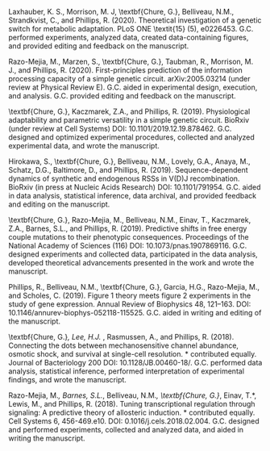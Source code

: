 Laxhauber, K. S., Morrison, M. J, \textbf{Chure, G.}, Belliveau, N.M.,
Strandkvist, C., and Phillips, R. (2020). Theoretical investigation of a genetic switch for 
metabolic adaptation. PLoS ONE \textit{15} (5), e0226453. G.C. performed
experiments, analyzed data, created data-containing figures, and provided
editing and feedback on the manuscript.

Razo-Mejia, M., Marzen, S., \textbf{Chure, G.}, Taubman, R., Morrison, M. J.,
and Phillips, R. (2020). First-principles prediction of the information processing capacity
of a simple genetic circuit. arXiv:2005.03214 (under review at Physical Review
E). G.C. aided in experimental design, execution, and analysis. G.C. provided
editing and feedback on the manuscript.

\textbf{Chure, G.}, Kaczmarek, Z.A., and Phillips, R. (2019). Physiological adaptability
and parametric versatility in a simple genetic circuit. BioRxiv (under review at
Cell Systems) DOI: 10.1101/2019.12.19.878462.  G.C. designed and optimized
experimental procedures, collected and analyzed experimental data, and wrote the
manuscript.

Hirokawa, S., \textbf{Chure, G.}, Belliveau, N.M., Lovely, G.A., Anaya, M., Schatz, D.G.,
Baltimore, D., and Phillips, R. (2019). Sequence-dependent dynamics of synthetic
and endogenous RSSs in V(D)J recombination. BioRxiv (in press at Nucleic
Acids Research) DOI: 10.1101/791954. G.C. aided in data analysis, statistical
inference, data archival, and provided feedback and editing on the manuscript.

\textbf{Chure, G.}, Razo-Mejia, M., Belliveau, N.M., Einav, T., Kaczmarek, Z.A., Barnes,
S.L., and Phillips, R. (2019). Predictive shifts in free energy couple
mutations to their phenotypic consequences. Proceedings of the National Academy
of Sciences (116) DOI: 10.1073/pnas.1907869116. G.C. designed experiments and
collected data, participated in the data analysis, developed theoretical
advancements presented in the work and wrote the manuscript.  


Phillips, R., Belliveau, N.M., \textbf{Chure, G.}, Garcia, H.G., Razo-Mejia, M., and
Scholes, C. (2019). Figure 1 theory meets figure 2 experiments in the study of
gene expression. Annual Review of Biophysics 48, 121–163. DOI:
10.1146/annurev-biophys-052118-115525. G.C. aided in writing and editing of the manuscript.

\textbf{Chure, G.}*, Lee, H.J.* , Rasmussen, A., and Phillips, R. (2018). Connecting the
dots between mechanosensitive channel abundance, osmotic shock, and survival
at single-cell resolution.  * contributed equally. Journal of Bacteriology 200 
DOI: 10.1128/JB.00460-18/. G.C. performed data analysis, statistical inference,
performed interpretation of experimental findings, and wrote the manuscript.

Razo-Mejia, M.*, Barnes, S.L.*, Belliveau, N.M.*,
\textbf{Chure, G.}*, Einav, T.*, Lewis, M., and Phillips, R.
(2018). Tuning transcriptional regulation through signaling: A predictive
theory of allosteric induction. * contributed
equally. Cell Systems 6, 456-469.e10. DOI: 0.1016/j.cels.2018.02.004. G.C.
designed and performed experiments, collected and analyzed data, and aided in
writing the manuscript. 
